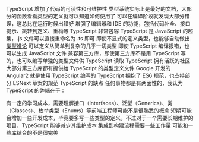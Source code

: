 TypeScript 增加了代码的可读性和可维护性
类型系统实际上是最好的文档，大部分的函数看看类型的定义就可以知道如何使用了
可以在编译阶段就发现大部分错误，这总比在运行时候出错好
增强了编辑器和 IDE 的功能，包括代码补全、接口提示、跳转到定义、重构等
TypeScript 非常包容
TypeScript 是 JavaScript 的超集，.js 文件可以直接重命名为 .ts 即可
即使不显式的定义类型，也能够自动做出[类型推论]()
可以定义从简单到复杂的几乎一切类型
即使 TypeScript 编译报错，也可以生成 JavaScript 文件
兼容第三方库，即使第三方库不是用 TypeScript 写的，也可以编写单独的类型文件供 TypeScript 读取
TypeScript 拥有活跃的社区
大部分第三方库都有提供给 TypeScript 的类型定义文件
Google 开发的 Angular2 就是使用 TypeScript 编写的
TypeScript 拥抱了 ES6 规范，也支持部分 ESNext 草案的规范
TypeScript 的缺点
任何事物都是有两面性的，我认为 TypeScript 的弊端在于：

有一定的学习成本，需要理解接口（Interfaces）、泛型（Generics）、类（Classes）、枚举类型（Enums）等前端工程师可能不是很熟悉的概念
短期可能会增加一些开发成本，毕竟要多写一些类型的定义，不过对于一个需要长期维护的项目，TypeScript 能够减少其维护成本
集成到构建流程需要一些工作量
可能和一些库结合的不是很完美